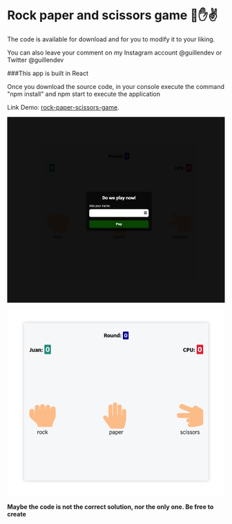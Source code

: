 # Rock paper and scissors game 👊✋✌️

The code is available for download and for you to modify it to your liking.

You can also leave your comment on my Instagram account @guillendev or Twitter @guillendev

###This app is built in React

Once you download the source code, in your console execute the command "npm install" and npm start to execute the application

Link Demo:  [rock-paper-scissors-game]("https://rock-paper-scissors-game.guillen.dev").

![Main screen of the app!](public/assets/imgDemo1.png "Main screen of the app")


![Selection and game screen!](public/assets/imgDemo2.png "Selection and game screen")

**Maybe the code is not the correct solution, nor the only one. Be free to create**
